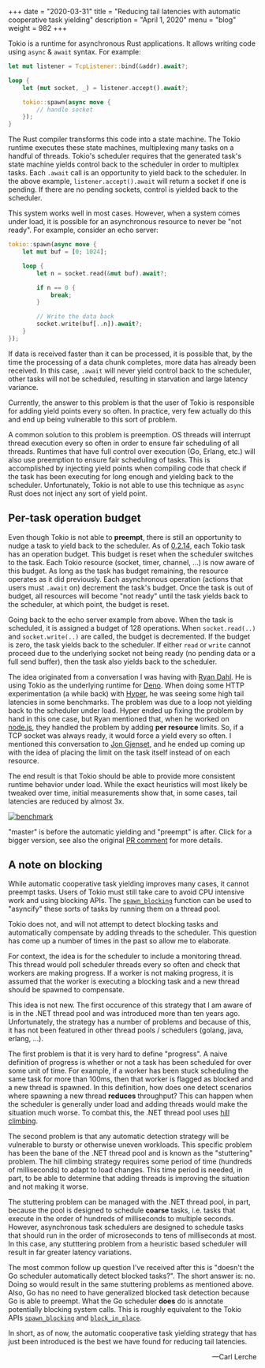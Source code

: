 +++
date = "2020-03-31"
title = "Reducing tail latencies with automatic cooperative task yielding"
description = "April 1, 2020"
menu = "blog"
weight = 982
+++

Tokio is a runtime for asynchronous Rust applications. It allows writing code
using `async` & `await` syntax. For example:

```rust
let mut listener = TcpListener::bind(&addr).await?;

loop {
    let (mut socket, _) = listener.accept().await?;

    tokio::spawn(async move {
        // handle socket
    });
}
```

The Rust compiler transforms this code into a state machine. The Tokio runtime
executes these state machines, multiplexing many tasks on a handful of threads.
Tokio's scheduler requires that the generated task's state machine yields control
back to the scheduler in order to multiplex tasks. Each `.await` call is an
opportunity to yield back to the scheduler. In the above example,
`listener.accept().await` will return a socket if one is pending. If there are
no pending sockets, control is yielded back to the scheduler.

This system works well in most cases. However, when a system comes under load,
it is possible for an asynchronous resource to never be "not ready". For
example, consider an echo server:

```rust
tokio::spawn(async move {
    let mut buf = [0; 1024];

    loop {
        let n = socket.read(&mut buf).await?;

        if n == 0 {
            break;
        }

        // Write the data back
        socket.write(buf[..n]).await?;
    }
});
```

If data is received faster than it can be processed, it is possible that, by the
time the processing of a data chunk completes, more data has already been
received. In this case, `.await` will never yield control back to the scheduler,
other tasks will not be scheduled, resulting in starvation and large latency
variance.

Currently, the answer to this problem is that the user of Tokio is responsible
for adding yield points every so often. In practice, very few actually do this
and end up being vulnerable to this sort of problem.

A common solution to this problem is preemption. OS threads will interrupt
thread execution every so often in order to ensure fair scheduling of all
threads. Runtimes that have full control over execution (Go, Erlang, etc.)
will also use preemption to ensure fair scheduling of tasks. This is
accomplished by injecting yield points when compiling code that check if the
task has been executing for long enough and yielding back to the scheduler.
Unfortunately, Tokio is not able to use this technique as `async` Rust does not
inject any sort of yield point.

## Per-task operation budget

Even though Tokio is not able to **preempt**, there is still an opportunity to
nudge a task to yield back to the scheduler. As of [0.2.14], each Tokio task has
an operation budget. This budget is reset when the scheduler switches to the
task. Each Tokio resource (socket, timer, channel, ...) is now aware of this
budget. As long as the task has budget remaining, the resource operates as it did
previously. Each asynchronous operation (actions that users must `.await` on)
decrement the task's budget. Once the task is out of budget, all resources will
become "not ready" until the task yields back to the scheduler, at which point,
the budget is reset.

Going back to the echo server example from above. When the task is scheduled, it
is assigned a budget of 128 operations. When `socket.read(..)` and
`socket.write(..)` are called, the budget is decremented. If the budget is zero,
the task yields back to the scheduler. If either `read` or `write` cannot
proceed due to the underlying socket not being ready (no pending data or a full
send buffer), then the task also yields back to the scheduler.

The idea originated from a conversation I was having with [Ryan Dahl][ry]. He is
using Tokio as the underlying runtime for [Deno][deno]. When doing some HTTP
experimentation (a while back) with [Hyper], he was seeing some high tail
latencies in some benchmarks. The problem was due to a loop not yielding back to
the scheduler under load. Hyper ended up fixing the problem by hand in this one
case, but Ryan mentioned that, when he worked on [node.js][node], they handled
the problem by adding **per resource** limits. So, if a TCP socket was always
ready, it would force a yield every so often. I mentioned this conversation to
[Jon Gjenset][jonhoo], and he ended up coming up with the idea of placing the
limit on the task itself instead of on each resource.

The end result is that Tokio should be able to provide more consistent runtime
behavior under load. While the exact heuristics will most likely be tweaked over
time, initial measurements show that, in some cases, tail latencies are reduced
by almost 3x.

[![benchmark](https://user-images.githubusercontent.com/176295/73222456-4a103300-4131-11ea-9131-4e437ecb9a04.png)](https://user-images.githubusercontent.com/176295/73222456-4a103300-4131-11ea-9131-4e437ecb9a04.png)

"master" is before the automatic yielding and "preempt" is after. Click for a
bigger version, see also the original [PR comment][pr] for more details.

## A note on blocking

While automatic cooperative task yielding improves many cases, it cannot preempt
tasks. Users of Tokio must still take care to avoid CPU intensive work and using
blocking APIs. The [`spawn_blocking`][spawn_blocking] function can be used to
"asyncify" these sorts of tasks by running them on a thread pool.

Tokio does not, and will not attempt to detect blocking tasks and automatically
compensate by adding threads to the scheduler. This question has come up a
number of times in the past so allow me to elaborate.

For context, the idea is for the scheduler to include a monitoring thread. This
thread would poll scheduler threads every so often and check that workers are
making progress. If a worker is not making progress, it is assumed that the
worker is executing a blocking task and a new thread should be spawned to
compensate.

This idea is not new. The first occurence of this strategy that I am aware of is
in the .NET thread pool and was introduced more than ten years ago.
Unfortunately, the strategy has a number of problems and because of this, it has
not been featured in other thread pools / schedulers (golang, java, erlang,
...).

The first problem is that it is very hard to define "progress". A naive
definition of progress is whether or not a task has been scheduled for over some
unit of time. For example, if a worker has been stuck scheduling the same task
for more than 100ms, then that worker is flagged as blocked and a new thread is
spawned. In this definition, how does one detect scenarios where spawning a new
thread **reduces** throughput? This can happen when the scheduler is generally
under load and adding threads would make the situation much worse. To combat
this, the .NET thread pool uses [hill climbing][hill].

The second problem is that any automatic detection strategy will be vulnerable
to bursty or otherwise uneven workloads. This specific problem has been the bane
of the .NET thread pool and is known as the "stuttering" problem. The hill
climbing strategy requires some period of time (hundreds of milliseconds) to
adapt to load changes. This time period is needed, in part, to be able to
determine that adding threads is improving the situation and not making it
worse.

The stuttering problem can be managed with the .NET thread pool, in part,
because the pool is designed to schedule **coarse** tasks, i.e. tasks that
execute in the order of hundreds of milliseconds to multiple seconds. However,
asynchronous task schedulers are designed to schedule tasks that should run in
the order of microseconds to tens of milliseconds at most. In this case, any
stutttering problem from a heuristic based scheduler will result in far greater
latency variations.

The most common follow up question I've received after this is "doesn't the Go
scheduler automatically detect blocked tasks?". The short answer is: no. Doing
so would result in the same stuttering problems as mentioned above. Also, Go has
no need to have generalized blocked task detection because Go is able to
preempt. What the Go scheduler **does** do is annotate potentially blocking
system calls. This is roughly equivalent to the Tokio APIs
[`spawn_blocking`][spawn_blocking] and [`block_in_place`][block_in_place].

In short, as of now, the automatic cooperative task yielding strategy that has
just been introduced is the best we have found for reducing tail latencies.

<div style="text-align:right">&mdash;Carl Lerche</div>


[0.2.14]: #
[ry]: https://github.com/ry
[deno]: https://github.com/denoland/deno
[Hyper]: github.com/hyperium/hyper/
[node]: https://nodejs.org
[jonhoo]: https://github.com/jonhoo/
[pr]: https://github.com/tokio-rs/tokio/pull/2160#issuecomment-579004856
[spawn_blocking]: https://docs.rs/tokio/0.2/tokio/task/fn.spawn_blocking.html
[block_in_place]: https://docs.rs/tokio/0.2/tokio/task/fn.block_in_place.html
[hill]: https://en.wikipedia.org/wiki/Hill_climbing
